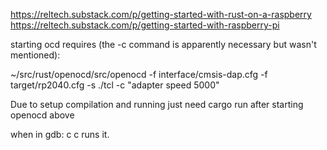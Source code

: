https://reltech.substack.com/p/getting-started-with-rust-on-a-raspberry
https://reltech.substack.com/p/getting-started-with-raspberry-pi



starting ocd requires (the -c command is apparently necessary but wasn't mentioned):

~/src/rust/openocd/src/openocd -f interface/cmsis-dap.cfg -f target/rp2040.cfg -s ./tcl  -c "adapter speed 5000"


Due to setup compilation  and running just need cargo run  after starting openocd above

when in gdb: c c runs  it.